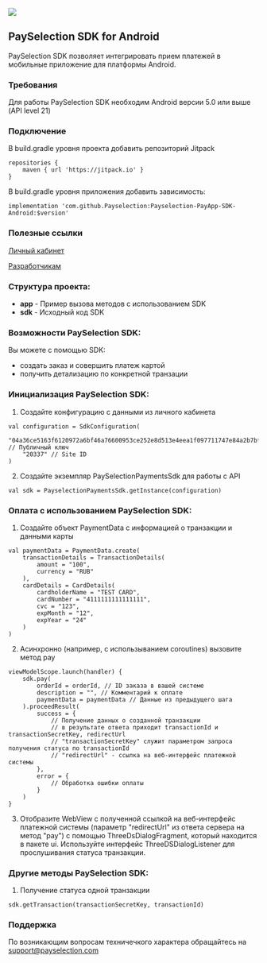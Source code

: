 [![](https://jitpack.io/v/Payselection/Payselection-PayApp-SDK-Android.svg)](https://jitpack.io/#Payselection/Payselection-PayApp-SDK-Android)

## PaySelection SDK for Android

PaySelection SDK позволяет интегрировать прием платежей в мобильные приложение для платформы Android.

### Требования

Для работы PaySelection SDK необходим Android версии 5.0 или выше (API level 21)

### Подключение

В build.gradle уровня проекта добавить репозиторий Jitpack

```
repositories {
	maven { url 'https://jitpack.io' }
}
```

В build.gradle уровня приложения добавить зависимость:

```
implementation 'com.github.Payselection:Payselection-PayApp-SDK-Android:$version'
```

### Полезные ссылки

[Личный кабинет](https://merchant.payselection.com/login/)

[Разработчикам](https://api.payselection.com/#section/Request-signature)

### Структура проекта:

* **app** - Пример вызова методов с использованием SDK
* **sdk** - Исходный код SDK

### Возможности PaySelection SDK:

Вы можете с помощью SDK:

* создать заказ и совершить платеж картой
* получить детализацию по конкретной транзации

### Инициализация PaySelection SDK:

1. Создайте конфигурацию с данными из личного кабинета

```
val configuration = SdkConfiguration(
	"04a36ce5163f6120972a6bf46a76600953ce252e8d513e4eea1f097711747e84a2b7bf967a72cf064fedc171f5effda2b899e8c143f45303c9ee68f7f562951c88", // Публичный ключ
	"20337" // Site ID
)
```

2. Создайте экземпляр PaySelectionPaymentsSdk для работы с API

```
val sdk = PayselectionPaymentsSdk.getInstance(configuration)
```

### Оплата с использованием PaySelection SDK:

1. Создайте объект PaymentData с информацией о транзакции и данными карты

```
val paymentData = PaymentData.create(
	transactionDetails = TransactionDetails(
		amount = "100",
		currency = "RUB"
	),
	cardDetails = CardDetails(
		cardholderName = "TEST CARD",
		cardNumber = "4111111111111111",
		cvc = "123",
		expMonth = "12",
		expYear = "24"
	)
)
```

2. Асинхронно (например, с использыванием coroutines) вызовите метод pay

```
viewModelScope.launch(handler) {
	sdk.pay(
		orderId = orderId, // ID заказа в вашей системе
		description = "", // Комментарий к оплате
		paymentData = paymentData // Данные из предыдущего шага
	).proceedResult(
		success = {
			// Получение данных о созданной транзакции
            // в результате ответа приходит transactionId и transactionSecretKey, redirectUrl
            // "transactionSecretKey" служит параметром запроса получения статуса по transactionId
            // "redirectUrl" - ссылка на веб-интерфейс платежной системы		
        },
		error = {
			// Обработка ошибки оплаты
		}
	)
}
```

3. Отобразите WebView с полученной ссылкой на веб-интерфейс платежной системы (параметр "redirectUrl" из ответа сервера на метод "pay") с помощью
   ThreeDsDialogFragment, который находится в пакете ui. Используйте интерфейс ThreeDSDialogListener для прослушивания статуса транзакции.

### Другие методы PaySelection SDK:

1. Получение статуса одной транзакции

```
sdk.getTransaction(transactionSecretKey, transactionId)
```

### Поддержка

По возникающим вопросам техничечкого характера обращайтесь на support@payselection.com